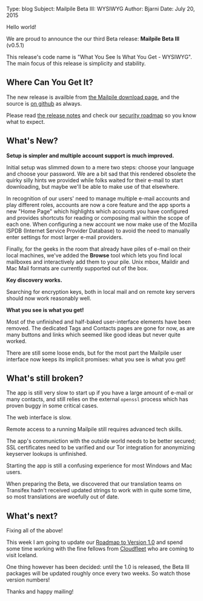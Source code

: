 Type: blog
Subject: Mailpile Beta III: WYSIWYG
Author: Bjarni
Date: July 20, 2015

Hello world!

We are proud to announce the our third Beta release:
**Mailpile Beta III** (v0.5.1)

This release's code name is "What You See Is What You Get - WYSIWYG".
The main focus of this release is simplicity and stability.


## Where Can You Get It?

The new release is availble from [the Mailpile download
page](/download/), and the source is [on
github](https://github.com/mailpile/Mailpile/releases) as always.

Please read [the release
notes](https://github.com/mailpile/Mailpile/wiki/Release-Notes-201507-Beta-III)
and check our [security
roadmap](https://github.com/mailpile/Mailpile/wiki/Security-roadmap) so
you know what to expect.


## What's New?

**Setup is simpler and multiple account support is much improved.**

Initial setup was slimmed down to a mere two steps: choose your language
and choose your password. We are a bit sad that this rendered obsolete
the quirky silly hints we provided while folks waited for their e-mail
to start downloading, but maybe we'll be able to make use of that
elsewhere.

In recognition of our users' need to manage multiple e-mail accounts
and play different roles, accounts are now a core feature and the app
sports a new "Home Page" which highlights which accounts you have
configured and provides shortcuts for reading or composing mail within
the scope of each one. When configuring a new account we now make use of
the Mozilla ISPDB (Internet Service Provider Database) to avoid the need
to manually enter settings for most larger e-mail providers. 

Finally, for the geeks in the room that already have piles of e-mail on
their local machines, we've added the **Browse** tool which lets you
find local mailboxes and interactively add them to your pile. Unix mbox,
Maildir and Mac Mail formats are currently supported out of the box.

**Key discovery works.**

Searching for encryption keys, both in local mail and on remote key
servers should now work reasonably well.

**What you see is what you get!**

Most of the unfinished and half-baked user-interface elements have been
removed. The dedicated Tags and Contacts pages are gone for now, as are
many buttons and links which seemed like good ideas but never quite
worked.

There are still some loose ends, but for the most part the Mailpile user
interface now keeps its implicit promises: what you see is what you get!


## What's still broken?

The app is still very slow to start up if you have a large amount of
e-mail or many contacts, and still relies on the external `openssl`
process which has proven buggy in some critical cases.

The web interface is slow.

Remote access to a running Mailpile still requires advanced tech skills.

The app's communiction with the outside world needs to be better
secured; SSL certificates need to be varified and our Tor integration
for anonymizing keyserver lookups is unfinished.

Starting the app is still a confusing experience for most Windows and
Mac users.

When preparing the Beta, we discovered that our translation teams on
Transifex hadn't received updated strings to work with in quite some
time, so most translations are woefully out of date.


## What's next?

Fixing all of the above!

This week I am going to update our [Roadmap to Version
1.0](2015-04-27_Roadmap_to_v1.html) and spend some time working with the
fine fellows from [Cloudfleet](https://cloudfleet.io/) who are coming to
visit Iceland.

One thing however has been decided: until the 1.0 is released, the Beta
III packages will be updated roughly once every two weeks. So watch
those version numbers!

Thanks and happy mailing!

